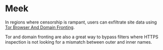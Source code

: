 # Meek

In regions where censorship is rampant, users can exfiltrate site data using [Tor Browser And Domain Fronting](https://blog.didierstevens.com/2018/01/20/quickpost-data-exfiltration-with-tor-browser-and-domain-fronting/).

Tor and domain fronting are also a great way to bypass filters where HTTPS inspection is not looking for a mismatch between outer and inner names.
